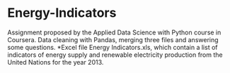 # Energy-Indicators
Assignment proposed by the Applied Data Science with Python course in Coursera. Data cleaning with Pandas, merging three files and answering some questions.  *Excel file Energy Indicators.xls, which contain a list of indicators of energy supply and renewable electricity production from the United Nations for the year 2013.
